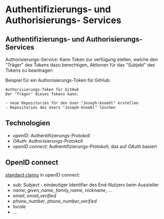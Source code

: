 # Authentifizierungs- und Authorisierungs- Services

## Authentifizierungs- und Authorisierungs- Services

Authorisierungs-Service: Kann Token zur verfügung stellen, welche den "Träger" des Tokens dazu berechtigen, Aktionen für das "Subjekt" des Tokens zu beantragen

Beispiel für ein Authorisierungs-Token für GitHub:

```
Authorisierungs-Token für GitHub
Der "Träger" dieses Tokens kann:

- neue Repositories für den User "Joseph-knoebl" erstellen
- Repositories des Users "Joseph-knoebl" löschen
```

## Technologien

- _openID_: Authentifizierungs-Protokoll
- _OAuth_: Authorisierungs-Protokoll
- _openID connect_: Authentifizierungs-Protokoll, das auf _OAuth_ basiert

## OpenID connect

[standard claims](https://openid.net/specs/openid-connect-core-1_0.html#StandardClaims) in openID connect:

- _sub_: Subject - eindeutiger Identifier des End-Nutzers beim Aussteller
- _name_, _given_name_, _family_name_, _nickname_, ...
- _email_, _email_verified_
- _phone_number_, _phone_number_verified_
- _locale_
- ...
